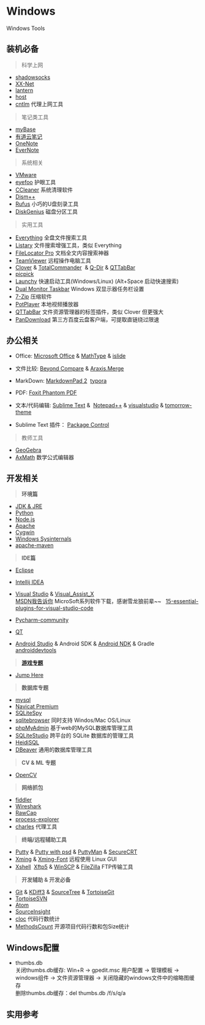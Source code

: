 # Windows
Windows Tools

## 装机必备

> 科学上网

- [shadowsocks](https://github.com/shadowsocks)
- [XX-Net](https://github.com/XX-net/XX-Net) 
- [lantern](https://www.getlantern.org/)  
- [host](https://laod.cn/hosts)
- [cntlm](http://cntlm.sourceforge.net) 代理上网工具

> 笔记类工具

- [myBase](http://www.wjjsoft.com/mybase.html)  
- [有道云笔记](http://note.youdao.com/)
- [OneNote](http://www.onenote.com/)
- [EverNote](https://evernote.com/)

> 系统相关

- [VMware](http://www.vmware.com/cn.html)  
- [eyefoo](http://eyefoo.com/) 护眼工具
- [CCleaner](https://www.piriform.com/ccleaner) 系统清理软件
- [Dism++](https://www.chuyu.me/zh-Hans/index.html) 
- [Rufus](https://rufus.akeo.ie/) 小巧的U盘刻录工具
- [DiskGenius](http://www.diskgenius.net/) 磁盘分区工具

> 实用工具

- [Everything](http://www.voidtools.com/) 全盘文件搜索工具  
- [Listary](http://www.listary.com/) 文件搜索增强工具，类似 Everything 
- [FileLocator Pro](https://www.mythicsoft.com/filelocatorpro/) 文档全文内容搜索神器
- [TeamViewer](https://www.teamviewer.com/zhCN/) 远程操作电脑工具
- [Clover](http://ejie.me/) & [TotalCommander](http://www.ghisler.com/)  & [Q-Dir](http://www.softwareok.com/?Download=Q-Dir) & [QTTabBar](http://qttabbar.sourceforge.net/) 
- [picpick](http://ngwin.com/picpick)
- [Launchy](https://www.launchy.net/)  快速启动工具(Windows/Linux)  (Alt+Space 启动快速搜索)
- [Dual Monitor Taskbar](https://dual-monitor-taskbar.en.softonic.com)  Windows 双显示器任务栏设置
- [7-Zip](https://www.7-zip.org/) 压缩软件
- [PotPlayer](https://potplayer.daum.net/) 本地视频播放器
- [QTTabBar](http://qttabbar.sourceforge.net/) 文件资源管理器的标签插件，类似 Clover 但更强大
- [PanDownload](https://pandownload.com/faq/about.html) 第三方百度云盘客户端，可提取直链绕过限速

## 办公相关
 
- Office: [Microsoft Office](https://www.microsoft.com/zh-cn)  &  [MathType](http://www.mathtype.cn/) & [islide](https://www.islide.cc/)

- 文件比较: [Beyond Compare](http://www.scootersoftware.com/) & [Araxis.Merge](https://www.araxis.com/merge/index.en)

- MarkDown: [MarkdownPad 2](http://www.markdownpad.com/)  [typora](https://www.typora.io/)

- PDF: [Foxit Phantom PDF](http://www.foxitsoftware.cn/products/sdk/phantomPDF_plugin/feature.php)

- 文本/代码编辑: [Sublime Text](http://www.sublimetext.com/)  &  [Notepad++](https://notepad-plus-plus.org/) & [visualstudio](https://code.visualstudio.com/) & [tomorrow-theme](https://github.com/chriskempson/tomorrow-theme)    

- Sublime Text 插件：  [Package Control](https://packagecontrol.io/installation)

> 教师工具

- [GeoGebra](https://www.geogebra.org/?lang=zh_CN) 
- [AxMath](http://www.amyxun.com/) 数学公式编辑器

## 开发相关

> **环境篇**

- [JDK & JRE](https://www.java.com/zh_CN/)
- [Python](https://www.python.org/)
- [Node.js](https://nodejs.org/en/)
- [Apache](http://www.apache.org/)
- [Cygwin](http://www.cygwin.com/)
- [Windows Sysinternals](https://technet.microsoft.com/en-us/sysinternals/bb842062.aspx)
- [apache-maven](http://maven.apache.org/download.cgi)

> **IDE篇**

- [Eclipse](https://www.eclipse.org/downloads/)
- [Intellij IDEA](http://www.jetbrains.com/idea/)
- [Visual Studio](https://www.visualstudio.com/)  & [Visual_Assist_X](http://www.wholetomato.com/)   
[MSDN我告诉你](http://msdn.itellyou.cn/) MicroSoft系列软件下载，感谢雪龙狼前辈~~   
[15-essential-plugins-for-visual-studio-code](https://tutorialzine.com/2017/06/15-essential-plugins-for-visual-studio-code)    

- [Pycharm-community](http://www.jetbrains.com/pycharm/)
- [QT](https://www.qt.io/)
- [Android Studio](https://developer.android.com/studio/index.html) & Android SDK & [Android NDK](https://developer.android.com/ndk/index.html) & Gradle   
 [androiddevtools](http://www.androiddevtools.cn/)




> **[游戏专题](https://github.com/skyseraph/Soft-Tools/blob/master/docs/Game.md)**

- [Jump Here](https://github.com/skyseraph/Soft-Tools/blob/master/docs/Game.md)

> **数据库专题**

- [mysql](https://www.mysql.com/)
- [Navicat Premium](http://www.navicat.com.cn)
- [SQLiteSpy](http://www.softpedia.com/get/Internet/Servers/Database-Utils/SQLiteSpy.shtml)
- [sqlitebrowser](https://github.com/sqlitebrowser/sqlitebrowser) 同时支持 Windos/Mac OS/Linux 
- [phpMyAdmin](https://www.phpmyadmin.net/) 基于web的MySQL数据库管理工具
- [SQLiteStudio](https://sqlitestudio.pl/index.rvt) 跨平台的 SQLite 数据库的管理工具
- [HeidiSQL](https://www.heidisql.com/)
- [DBeaver](http://dbeaver.jkiss.org/download/)  通用的数据库管理工具

> **CV & ML 专题**

- [OpenCV](http://opencv.org/)

> **网络抓包**

- [fiddler](http://www.telerik.com/fiddler) 
- [Wireshark](https://www.wireshark.org/)
- [RawCap](http://www.netresec.com/?page=RawCap) 
- [process-explorer](https://docs.microsoft.com/en-us/sysinternals/downloads/process-explorer)
- [charles](https://www.charlesproxy.com/)  代理工具

> **终端/远程辅助工具**

- [Putty](http://www.putty.org/) & [Putty with psd](https://unmi.cc/wp-content/uploads/2010/06/putty_v6.0.rar) & [PuttyMan](http://www.softpedia.com/get/Network-Tools/Telnet-SSH-Clients/PuttyMan.shtml) & [SecureCRT](https://www.vandyke.com/download/securecrt/download.html)    
- [Xming](https://nchc.dl.sourceforge.net/project/xming/Xming/6.9.0.31/Xming-6-9-0-31-setup.exe) & [Xming-Font](https://nchc.dl.sourceforge.net/project/xming/Xming-fonts/7.7.0.10/Xming-fonts-7-7-0-10-setup.exe) 远程使用 Linux GUI    
- [Xshell](http://www.netsarang.com/products/xsh_overview.html)  [Xftp5](https://www.netsarang.com/products/xfp_overview.html) & [WinSCP](https://winscp.net/eng/docs/lang:chs) & [FileZilla](https://filezilla-project.org/) FTP传输工具     

> **开发辅助 & 开发必备**

- [Git](https://git-scm.com/) & [KDiff3](http://kdiff3.sourceforge.net/) & [SourceTree](https://www.sourcetreeapp.com/) & [TortoiseGit](https://tortoisegit.org/)
- [TortoiseSVN](https://tortoisesvn.net/)
- [Atom](https://atom.io/) 
- [SourceInsight](https://www.sourceinsight.com/)
- [cloc](http://cloc.sourceforge.net/) 代码行数统计
- [MethodsCount](http://www.methodscount.com/) 开源项目代码行数和包Size统计

## Windows配置

- thumbs.db  
关闭thumbs.db缓存: Win+R -> gpedit.msc 用户配置 -> 管理模板 -> windows组件 -> 文件资源管理器 -> 关闭隐藏的windows文件中的缩略图缓存    
删除thumbs.db缓存：del thumbs.db /f/s/q/a    

## 实用参考  




